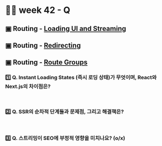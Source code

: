 # 👨‍🏫 week 42 - Q

## ▣ Routing - [Loading UI and Streaming](https://nextjs.org/docs/app/building-your-application/routing/loading-ui-and-streaming)

## ▣ Routing - [Redirecting](https://nextjs.org/docs/app/building-your-application/routing/redirecting)

## ▣ Routing - [Route Groups](https://nextjs.org/docs/app/building-your-application/routing/route-groups)

### 1️⃣ Q. Instant Loading States (즉시 로딩 상태)가 무엇이며, React와 Next.js의 차이점은?

  <br/>

### 2️⃣ Q. SSR의 순차적 단계들과 문제점, 그리고 해결책은?

  <br/>

### 3️⃣ Q. 스트리밍이 SEO에 부정적 영향을 미치나요? (o/x)

<br/>
